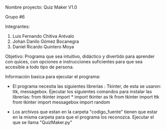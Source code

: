 Nombre proyecto: Quiz Maker V1.0

Grupo #6

Integrantes:
1. Luis Fernando Chitiva Arévalo 
2. Johan Danilo Gómez Bocanegra 
3. Daniel Ricardo Quintero Moya

Objetivo: Programa que sea intuitivo, didáctico y divertido para aprender con quices, con opciones e 
instrucciones suficientes para que sea accesible a todo tipo de persona.

Información basica para ejecutar el programa:

- El programa necesita las siguientes librerías : Tkinter, de esta se usaron: ttk, messagebox. 
  Ejecutar los siguientes comandos para instalar las librerías:
    from tkinter import * 
    import tkinter as tk 
    from tkinter import ttk 
    from tkinter import messagebox 
    import random

- Los archivos que estan en la carpeta "codigo_fuente" tienen que estar en la misma carpeta para que el programa los reconozca. 
  Ejecutar el que se llama "QuizMaker.py"
